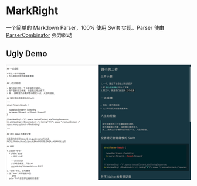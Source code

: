 # MarkRight



一个简单的 Markdown Parser，100% 使用 Swift 实现。Parser 使由 [ParserCombinator](https://github.com/octree/ParserCombinator) 强力驱动



## Ugly Demo



![Demo](./Shots/demo.png)